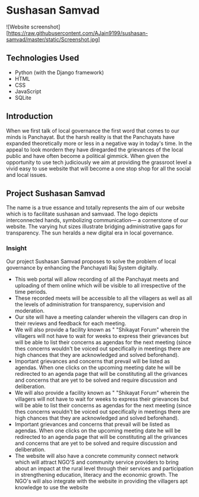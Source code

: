 # Sushasan Samvad
![Website screenshot][https://raw.githubusercontent.com/AJain9199/sushasan-samvad/master/static/Screenshot.jpg]
## Technologies Used
 - Python (with the Django framework)
 - HTML
 - CSS
 - JavaScript
 - SQLite

## Introduction
When we first talk of local governance the first word that comes to our minds is Panchayat.
But the harsh reality is that the Panchayats have expanded theoretically more or less in a
negative way in today's time. In the appeal to look mordern they have diregarded the
grievances of the local public and have often become a political gimmick. When given the
opportunity to use tech judiciously we aim at providing the grassroot level a vivid easy to
use website that will become a one stop shop for all the social and local issues.

## Project Sushasan Samvad
The name is a true essance and totally represents the aim of our
website which is to facilitate sushasan and samvaad. The logo
depicts interconnected hands, symbolizing communication— a
cornerstone of our website. The varying hut sizes illustrate
bridging administrative gaps for transparency. The sun heralds a
new digital era in local governance.

### Insight
Our project Sushasan Samvad proposes to solve
the problem of local governance by enhancing
the Panchayati Raj System digitally.
 - This web portal will allow recording of all the
Panchayat meets and uploading of them
online which will be visible to all irrespective
of the time periods.
 - These recorded meets will be accessible to
all the villagers as well as all the levels of
administration for transparency, supervision
and moderation.
 - Our site will have a meeting calander wherein
the villagers can drop in their reviews and
feedback for each meeting.
 - We will also provide a facility known as " "Shikayat Forum" wherein the
villagers will not have to wait for weeks to express their grievances but will be
able to list their concerns as agendas for the next meeting (since thes
concerns wouldn't be voiced out specifically in meetings there are high
chances that they are acknowledged and solved beforehand).
 - Important grievances and concerns that prevail will be listed as agendas.
When one clicks on the upcoming meeting date he will be redirected to an
agenda page that will be constituting all the grivances and concerns that are
yet to be solved and require discussion and deliberation.
 - We will also provide a facility known as "
"Shikayat Forum" wherein the villagers will not
have to wait for weeks to express their grievances
but will be able to list their concerns as agendas
for the next meeting (since thes concerns
wouldn't be voiced out specifically in meetings
there are high chances that they are
acknowledged and solved beforehand).
 - Important grievances and concerns that prevail
will be listed as agendas. When one clicks on the
upcoming meeting date he will be redirected to
an agenda page that will be constituting all the
grivances and concerns that are yet to be solved
and require discussion and deliberation.
 - The website will also have a concrete community
connect network which will attract NGO'S and
community service providers to bring about an
impact at the rural level through their services
and participation in strengthening education,
literacy and the economic growth. The NGO's will
also integrate with the website in providing the
villagers apt knowledge to use the website
